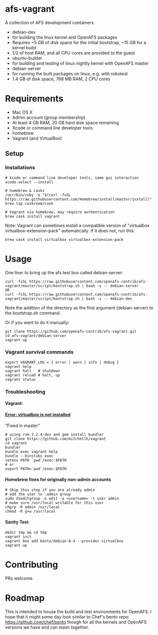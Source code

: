 # afs-vagrant
A collection of AFS development containers.
* debian-dev
 * for building the linux kernel and OpenAFS packages
 * Requires ~5 GB of disk space for the initial bootstrap, ~15 GB for a kernel build
 * 1/2 of host RAM, and all CPU cores are provided to the guest
* ubuntu-builder
 * for building and testing of linux nightly kernel with OpenAFS master
* debian-server
 * for running the built packages on linux, e.g. with robotest
 * 1.4 GB of disk space, 768 MB RAM, 2 CPU cores

# Requirements
* Mac OS X
 * Admin account (group membership)
* At least 4 GB RAM, 20 GB hard disk space remaining
* Xcode or command line developer tools
* homebrew
 * Vagrant (and VirtualBox)

## Setup
### Installations
```
# Xcode or command line developer tools, some gui interaction
xcode-select --install

# homebrew & casks
/usr/bin/ruby -e "$(curl -fsSL https://raw.githubusercontent.com/Homebrew/install/master/install)"
brew tap caskroom/cask

# Vagrant via homebrew, may require authentication
brew cask install vagrant
```
Note: Vagrant can sometimes install a compatible version of "virtualbox virtualbox-extension-pack" automatically. If it does not, run this:
```
brew cask install virtualbox virtualbox-extension-pack
```
# Usage
One liner to bring up the afs test box called debian-server:
```
curl -fsSL https://raw.githubusercontent.com/openafs-contrib/afs-vagrant/master/script/bootstrap.sh | bash -s -- debian-server
OR
curl -fsSL https://raw.githubusercontent.com/openafs-contrib/afs-vagrant/master/script/bootstrap.sh | bash -s -- debian-dev
```
Note the addition of the directory as the first argument (debian-server) to the bootstrap.sh command.

Or if you want to do it manually:
```
git clone https://github.com/openafs-contrib/afs-vagrant.git
cd afs-vagrant/debian-server
vagrant up
```
### Vagrant survival commands
```
export VAGRANT_LOG = { error | warn | info | debug }
vagrant help
vagrant halt   # shutdown
vagrant reload # halt, up
vagrant status
```
### Troubleshooting
#### Vagrant:
#### [Error: virtualbox is not installed](https://github.com/mitchellh/vagrant/issues/7581)
"Fixed in master"
```
# using rvm 2.2.4-dev and gem install bundler
git clone https://github.com/mitchellh/vagrant
cd vagrant
bundler
bundle exec vagrant help
bundle --binstubs exec
setenv PATH `pwd`/exec:$PATH
# or
export PATH=`pwd`/exec:$PATH
```
#### Homebrew fixes for originally non-admin accounts
```
# Skip this step if you are already admin
# add the user to :admin group
sudo dseditgroup -o edit -a <username> -t user admin
# make sure /usr/local writable for this user
chgrp -R admin /usr/local
chmod -R g+w /usr/local
```
#### Sanity Test
```
mkdir tmp && cd tmp
vagrant init
vagrant box add bento/debian-8.4 --provider virtualbox
vagrant up
```
# Contributing
PRs welcome.

# Roadmap
This is intended to house the build and test environments for OpenAFS. I hope that
it might some day look similar to Chef's bento repo: https://github.com/chef/bento
though for all the kernels and OpenAFS versions we have and can mash together.
